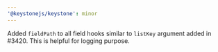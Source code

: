 ```yaml
---
'@keystonejs/keystone': minor
---
```


Added `fieldPath` to all field hooks similar to `listKey` argument added in #3420. This is helpful for logging purpose.
